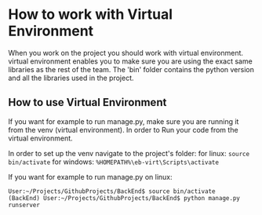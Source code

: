 # How to work with Virtual Environment
When you work on the project you should work with virtual environment. virtual environment enables you to make sure you are using the exact same libraries as the rest
of the team. The 'bin' folder contains the python version and all the libraries used in the project.
## How to use Virtual Environment
If you want for example to run manage.py, make sure you are running it from the venv (virtual environment). 
In order to Run your code from the virtual environment.

In order to set up the venv navigate to the project's folder:
for linux:
`source bin/activate`
for windows:
`%HOMEPATH%\eb-virt\Scripts\activate`


If you want for example to run manage.py on linux:
```
User:~/Projects/GithubProjects/BackEnd$ source bin/activate
(BackEnd) User:~/Projects/GithubProjects/BackEnd$ python manage.py runserver
```
